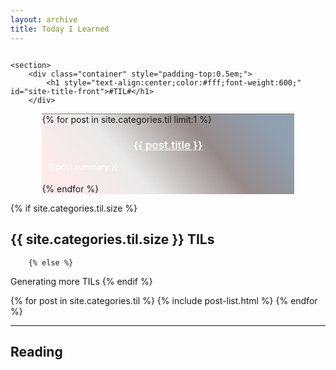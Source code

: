 ```yaml
---
layout: archive
title: Today I Learned
---
```







<div class="front-cover" style="background:url(../images/{{ site.cover_image }}) no-repeat fixed center;background-size:cover;overflow:hidden;">

    <section>
        <div class="container" style="padding-top:0.5em;">
            <h1 style="text-align:center;color:#fff;font-weight:600;" id="site-title-front">#TIL#</h1>
        </div>
<div class="featured" style="border-top:1px solid grey;margin:0 10% 0 10%;">
<div style="background-image:linear-gradient(-130deg, rgba(76, 102, 128, 0.61) 10%, rgba(48, 25, 23, 0.5) 35%, rgba(155, 155, 155, 0.2) 65%, rgba(255, 163, 163, 0.2) 90%);">
{% for post in site.categories.til limit:1 %}
<h3 style="text-align:center;font-size:120%;"><a href="{{ site.url }}{{ post.url }}" style="text-align:center;color:white;font-weight:600;">{{ post.title }}</a></h3>
<p style="text-align:left;color:#fff;font-size:90%;padding-bottom:0.5em;padding-left:2%;padding-right:2%;">{{ post.summary }}</p>
{% endfor %}
</div>
</div>
    </section>

</div>


{% if site.categories.til.size %}
## {{ site.categories.til.size }} TILs
		{% else %}
Generating more TILs
		{% endif %}

<div class="tiles">
{% for post in site.categories.til %}
	{% include post-list.html %}
{% endfor %}
</div><!-- /.tiles -->


-----

## Reading
